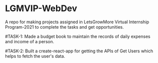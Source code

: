 # LGMVIP-WebDev
A repo for making projects assigned in LetsGrowMore Virtual Internship Program-2021 to complete the tasks and get opportunities.

#TASK-1: Made a budget book to maintain the records of daily expenses and income of a person.

#TASK-2: Built a create-react-app for getting the APIs of Get Users which helps to fetch the user's data.

